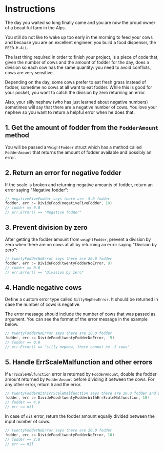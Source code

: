 # Instructions

The day you waited so long finally came and you are now the proud owner of a beautiful farm in the Alps.

You still do not like to wake up too early in the morning to feed your cows and because you are an excellent engineer, you build a food dispenser, the `FEED-M-ALL`.

The last thing required in order to finish your project, is a piece of code that, given the number of cows and the amount of fodder for the day, does a division so each cow has the same quantity: you need to avoid conflicts, cows are very sensitive.

Depending on the day, some cows prefer to eat fresh grass instead of fodder, sometime no cows at all want to eat fodder.
While this is good for your pocket, you want to catch the division by zero returning an error.

Also, your silly nephew (who has just learned about negative numbers) sometimes will say that there are a negative number of cows.
You love your nephew so you want to return a helpful error when he does that.

## 1. Get the amount of fodder from the `FodderAmount` method

You will be passed a `WeightFodder` struct which has a method called `FodderAmount` that returns the amount of fodder available and possibly an error.

## 2. Return an error for negative fodder

If the scale is broken and returning negative amounts of fodder, return an error saying "Negative fodder":

```go
// negativeFiveFodder says there are -5.0 fodder
fodder, err := DivideFood(negativeFiveFodder, 10)
// fodder == 0.0
// err.Error() == "Negative fodder"
```

## 3. Prevent division by zero

After getting the fodder amount from `weightFodder`, prevent a division by zero when there are no cows at all by returning an error saying "Division by zero":

```go
// twentyFodderNoError says there are 20.0 fodder
fodder, err := DivideFood(twentyFodderNoError, 0)
// fodder == 0.0
// err.Error() == "Division by zero"
```

## 4. Handle negative cows

Define a custom error type called `SillyNephewError`.
It should be returned in case the number of cows is negative.

The error message should include the number of cows that was passed as argument.
You can see the format of the error message in the example below.

```go
// twentyFodderNoError says there are 20.0 fodder
fodder, err := DivideFood(twentyFodderNoError, -5)
// fodder == 0.0
// err.Error() == "silly nephew, there cannot be -5 cows"
```

## 5. Handle ErrScaleMalfunction and other errors

If `ErrScaleMalfunction` error is returned by `FodderAmount`, double the fodder amount returned by `FodderAmount` before dividing it between the cows.
For any other error, return `0` and the error. 

```go
// twentyFodderWithErrScaleMalfunction says there are 20.0 fodder and a ErrScaleMalfunction
fodder, err := DivideFood(twentyFodderWithErrScaleMalfunction, 10)
// fodder == 4.0
// err == nil
```

In case of `nil` error, return the fodder amount equally divided between the input number of cows.

```go
// twentyFodderNoError says there are 20.0 fodder
fodder, err := DivideFood(twentyFodderNoError, 10)
// fodder == 2.0
// err == nil
```